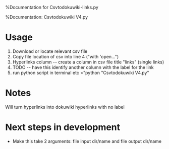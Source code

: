 %Documentation for Csvtodokuwiki-links.py

%Documentation: Csvtodokuwiki V4.py

# Usage

1. Download or locate relevant csv file
1. Copy file location of csv into line 4 ("with 'open...")
1. Hyperlinks column -- create a column in csv file title "links" (single links)
1. TODO -- have this identify another column with the label for the link
1. run python script in terminal etc >"python "Csvtodokuwiki V4.py"

# Notes

Will turn hyperlinks into dokuwiki hyperlinks with no label

# Next steps in development

- Make this take 2 arguments:  file input dir/name and file output dir/name

